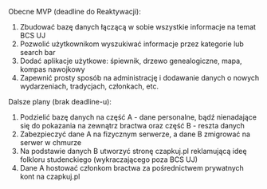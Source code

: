 Obecne MVP (deadline do Reaktywacji): 
1. Zbudować bazę danych łączącą w sobie wszystkie informacje na temat BCS UJ
2. Pozwolić użytkownikom wyszukiwać informacje przez kategorie lub search bar
3. Dodać aplikacje użytkowe: śpiewnik, drzewo genealogiczne, mapa, kompas nawojkowy
4. Zapewnić prosty sposób na administrację i dodawanie danych o nowych wydarzeniach, tradycjach, członkach, etc.

Dalsze plany (brak deadline-u):
1. Podzielić bazę danych na część A - dane personalne, bądź nienadające się do pokazania na zewnątrz bractwa oraz część B - reszta danych
2. Zabezpieczyć dane A na fizycznym serwerze, a dane B zmigrować na serwer w chmurze
3. Na podstawie danych B utworzyć stronę czapkuj.pl reklamującą ideę folkloru studenckiego (wykraczającego poza BCS UJ)
4. Dane A hostować członkom bractwa za pośrednictwem prywatnych kont na czapkuj.pl
